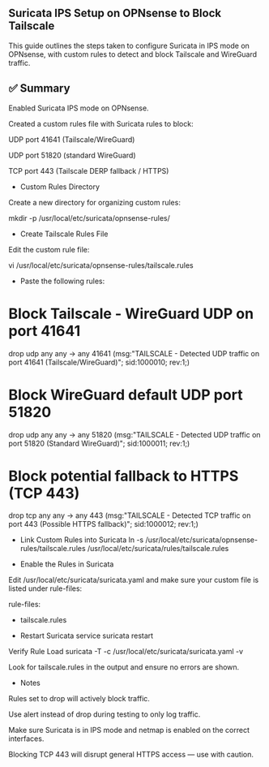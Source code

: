 ## Suricata IPS Setup on OPNsense to Block Tailscale

This guide outlines the steps taken to configure Suricata in IPS mode on OPNsense, with custom rules to detect and block Tailscale and WireGuard traffic.


## ✅ Summary

Enabled Suricata IPS mode on OPNsense.

Created a custom rules file with Suricata rules to block:

UDP port 41641 (Tailscale/WireGuard)

UDP port 51820 (standard WireGuard)

TCP port 443 (Tailscale DERP fallback / HTTPS)


- Custom Rules Directory

Create a new directory for organizing custom rules:

mkdir -p /usr/local/etc/suricata/opnsense-rules/


- Create Tailscale Rules File

Edit the custom rule file:

vi /usr/local/etc/suricata/opnsense-rules/tailscale.rules



- Paste the following rules:

# Block Tailscale - WireGuard UDP on port 41641
drop udp any any -> any 41641 (msg:"TAILSCALE - Detected UDP traffic on port 41641 (Tailscale/WireGuard)"; sid:1000010; rev:1;)

# Block WireGuard default UDP port 51820
drop udp any any -> any 51820 (msg:"TAILSCALE - Detected UDP traffic on port 51820 (Standard WireGuard)"; sid:1000011; rev:1;)

# Block potential fallback to HTTPS (TCP 443)
drop tcp any any -> any 443 (msg:"TAILSCALE - Detected TCP traffic on port 443 (Possible HTTPS fallback)"; sid:1000012; rev:1;)

- Link Custom Rules into Suricata
ln -s /usr/local/etc/suricata/opnsense-rules/tailscale.rules /usr/local/etc/suricata/rules/tailscale.rules


- Enable the Rules in Suricata

Edit /usr/local/etc/suricata/suricata.yaml and make sure your custom file is listed under rule-files:

rule-files:
  - tailscale.rules

- Restart Suricata
service suricata restart

 Verify Rule Load
suricata -T -c /usr/local/etc/suricata/suricata.yaml -v


Look for tailscale.rules in the output and ensure no errors are shown.

- Notes

Rules set to drop will actively block traffic.

Use alert instead of drop during testing to only log traffic.

Make sure Suricata is in IPS mode and netmap is enabled on the correct interfaces.

Blocking TCP 443 will disrupt general HTTPS access — use with caution.
